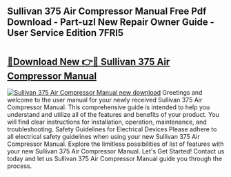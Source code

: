 ## Sullivan 375 Air Compressor Manual Free Pdf Download - Part-uzI New Repair Owner Guide - User Service Edition 7FRl5

# <h2><a href="http://bc58412.oget.top/?id=Sullivan+375+Air+Compressor+Manual">🔗Download New 👉🔴 Sullivan 375 Air Compressor Manual</a></h2>

[![Sullivan 375 Air Compressor Manual new download](https://i.imgur.com/5g1atiW.png)](http://bc58412.oget.top/?id=Sullivan+375+Air+Compressor+Manual)
Greetings and welcome to the user manual for your newly received Sullivan 375 Air Compressor Manual. This comprehensive guide is intended to help you understand and utilize all of the features and benefits of your product. You will find clear instructions for installation, operation, maintenance, and troubleshooting. Safety Guidelines for Electrical Devices Please adhere to all electrical safety guidelines when using your new Sullivan 375 Air Compressor Manual. Explore the limitless possibilities of list of features with your new Sullivan 375 Air Compressor Manual. Let's Get Started! Contact us today and let us Sullivan 375 Air Compressor Manual guide you through the process.
